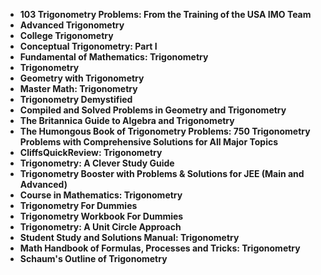 
<ul>
<li><b><a target="_blank" href="https://github.com/manjunath5496/Trigonometry-Books/blob/master/ry(1).pdf" style="text-decoration:none;">103 Trigonometry Problems: From the Training of the USA IMO Team</a></b></li>
                                <li><b><a target="_blank" href="https://github.com/manjunath5496/Trigonometry-Books/blob/master/ry(2).pdf" style="text-decoration:none;">Advanced Trigonometry</a></b></li>
                                <li><b><a target="_blank" href="https://github.com/manjunath5496/Trigonometry-Books/blob/master/ry(3).pdf" style="text-decoration:none;">College Trigonometry</a></b></li>
 <li><b><a target="_blank" href="https://github.com/manjunath5496/Trigonometry-Books/blob/master/ry(4).pdf" style="text-decoration:none;">Conceptual Trigonometry: Part I </a></b></li>                              
<li><b><a target="_blank" href="https://github.com/manjunath5496/Trigonometry-Books/blob/master/ry(5).pdf" style="text-decoration:none;">Fundamental of Mathematics: Trigonometry</a></b></li>
<li><b><a target="_blank" href="https://github.com/manjunath5496/Trigonometry-Books/blob/master/ry(6).pdf" style="text-decoration:none;">Trigonometry</a></b></li>
                                <li><b><a target="_blank" href="https://github.com/manjunath5496/Trigonometry-Books/blob/master/ry(7).pdf" style="text-decoration:none;">Geometry with Trigonometry</a></b></li>
  
<li><b><a target="_blank" href="https://github.com/manjunath5496/Trigonometry-Books/blob/master/ry(8).pdf" style="text-decoration:none;">Master Math: Trigonometry</a></b></li>
                                <li><b><a target="_blank" href="https://github.com/manjunath5496/Trigonometry-Books/blob/master/ry(9).pdf" style="text-decoration:none;">Trigonometry Demystified</a></b></li>
                                <li><b><a target="_blank" href="https://github.com/manjunath5496/Trigonometry-Books/blob/master/ry(10).pdf" style="text-decoration:none;">Compiled and Solved Problems in Geometry and Trigonometry</a></b></li>
 <li><b><a target="_blank" href="https://github.com/manjunath5496/Trigonometry-Books/blob/master/ry(11).pdf" style="text-decoration:none;">The Britannica Guide to Algebra and Trigonometry </a></b></li>                              
<li><b><a target="_blank" href="https://github.com/manjunath5496/Trigonometry-Books/blob/master/ry(12).pdf" style="text-decoration:none;">The Humongous Book of Trigonometry Problems: 750 Trigonometry Problems with Comprehensive Solutions for All Major Topics </a></b></li>
<li><b><a target="_blank" href="https://github.com/manjunath5496/Trigonometry-Books/blob/master/ry(13).pdf" style="text-decoration:none;">CliffsQuickReview: Trigonometry </a></b></li>
                                <li><b><a target="_blank" href="https://github.com/manjunath5496/Trigonometry-Books/blob/master/ry(14).pdf" style="text-decoration:none;">Trigonometry: A Clever Study Guide</a></b></li>  
  
<li><b><a target="_blank" href="https://github.com/manjunath5496/Trigonometry-Books/blob/master/ry(15).pdf" style="text-decoration:none;">Trigonometry Booster with Problems & Solutions for JEE (Main and Advanced)</a></b></li>

<li><b><a target="_blank" href="https://github.com/manjunath5496/Trigonometry-Books/blob/master/ry(16).pdf" style="text-decoration:none;"> Course in Mathematics: Trigonometry</a></b></li>

<li><b><a target="_blank" href="https://github.com/manjunath5496/Trigonometry-Books/blob/master/ry(17).pdf" style="text-decoration:none;">Trigonometry For Dummies </a></b></li>
                                <li><b><a target="_blank" href="https://github.com/manjunath5496/Trigonometry-Books/blob/master/ry(18).pdf" style="text-decoration:none;">Trigonometry Workbook For Dummies</a></b></li>  
  
<li><b><a target="_blank" href="https://github.com/manjunath5496/Trigonometry-Books/blob/master/ry(19).rar" style="text-decoration:none;">Trigonometry: A Unit Circle Approach</a></b></li>

<li><b><a target="_blank" href="https://github.com/manjunath5496/Trigonometry-Books/blob/master/ry(20).rar" style="text-decoration:none;"> Student Study and Solutions Manual: Trigonometry</a></b></li>

  <li><b><a target="_blank" href="https://github.com/manjunath5496/Trigonometry-Books/blob/master/ry(21).pdf" style="text-decoration:none;">Math Handbook of Formulas, Processes and Tricks: Trigonometry </a></b></li> 

  <li><b><a target="_blank" href="https://github.com/manjunath5496/Trigonometry-Books/blob/master/ry(22).pdf" style="text-decoration:none;">Schaum's Outline of Trigonometry </a></b></li> 





                          
</ul>
